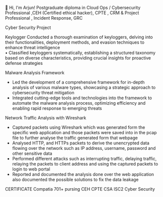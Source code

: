 👋 Hi, I'm Arjun!
Postgraduate diploma in Cloud Ops / Cybersecurity Professional ,CEH (Certified ethical hacker), CPTE  , CRM & Project Professional
, Incident Response, GRC

Cyber Security Project 

Keylogger                                                                                                                                                                    Conducted a thorough examination of keyloggers, delving into their functionalities, deployment methods, and evasion techniques to enhance threat intelligence     
•	Classified keyloggers systematically, establishing a structured taxonomy based on diverse characteristics, providing crucial insights for proactive defense strategies      
 
 Malware Analysis Framework                                                                                                                                                  
-	Led the development of a comprehensive framework for in-depth analysis of various malware types, showcasing a strategic approach to cybersecurity threat mitigation      
-	Integrated cutting-edge tools and technologies into the framework to automate the malware analysis process, optimizing efficiency and enabling rapid response to emerging threats     

 Network Traffic Analysis with Wireshark   
-	Captured packets using Wireshark which was generated form the specific web application and those packets were saved into in the pcap file to further analyse the traffic generated form that webpage  
-	Analysed HTTP, and HTTPs packets to derive the unencrypted data flowing over the network such as IP address, username, password and other sensitive data 
-	Performed different attacks such as interrupting traffic, delaying traffic, relaying the packets to client address and using the captured packets to login to web portal 
-	Reported and documented the analysis done over the web application also documented the possible solutions to fix the data leakage    




CERTIFICATE
Compatia 701+ pursing 
CEH
CPTE
CSA
ISC2 Cyber Security

